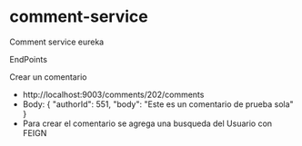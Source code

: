 # comment-service
Comment service eureka


EndPoints

Crear un comentario 
* http://localhost:9003/comments/202/comments
* Body: {
  "authorId": 551,
  "body": "Este es un comentario de prueba sola"
}
* Para crear el comentario se agrega una busqueda del Usuario con FEIGN 
